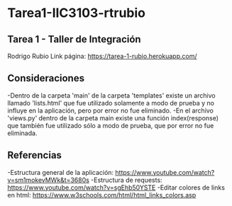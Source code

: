 # Tarea1-IIC3103-rtrubio
## Tarea 1 - Taller de Integración

Rodrigo Rubio
Link página: https://tarea-1-rubio.herokuapp.com/

## Consideraciones

-Dentro de la carpeta 'main' de la carpeta 'templates' existe un archivo llamado 'lists.html' que fue utilizado solamente a modo de prueba y no influye en la aplicación, pero por error no fue eliminado.
-En el archivo 'views.py' dentro de la carpeta main existe una función index(response) que también fue utilizado sólo a modo de prueba, que por error no fue eliminada.

## Referencias

-Estructura general de la aplicación: https://www.youtube.com/watch?v=sm1mokevMWk&t=3680s
-Estructura de requests: https://www.youtube.com/watch?v=sgEhb50YSTE
-Editar colores de links en html: https://www.w3schools.com/html/html_links_colors.asp
